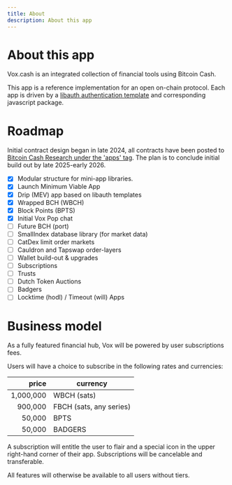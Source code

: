 ```yaml
---
title: About
description: About this app
---
```


# About this app

Vox.cash is an integrated collection of financial tools using Bitcoin Cash.

This app is a reference implementation for an open on-chain protocol. Each app is driven by a [libauth authentication template](https://libauth.org/types/WalletTemplate.html) and corresponding javascript package.


# Roadmap

Initial contract design began in late 2024, all contracts have been posted to [Bitcoin Cash Research under the 'apps' tag](https://bitcoincashresearch.org/tag/apps). The plan is to conclude initial build out by late 2025-early 2026.

- [x] Modular structure for mini-app libraries.
- [x] Launch Minimum Viable App
- [x] Drip (MEV) app based on libauth templates
- [x] Wrapped BCH (WBCH)
- [x] Block Points (BPTS) 
- [x] Initial Vox Pop chat  
- [ ] Future BCH (port)
- [ ] SmallIndex database library (for market data)
- [ ] CatDex limit order markets
- [ ] Cauldron and Tapswap order-layers
- [ ] Wallet build-out & upgrades
- [ ] Subscriptions
- [ ] Trusts
- [ ] Dutch Token Auctions
- [ ] Badgers
- [ ] Locktime (hodl) / Timeout (will) Apps

# Business model

As a fully featured financial hub, Vox will be powered by user subscriptions fees.

Users will have a choice to subscribe in the following rates and currencies:

|     price | currency   |
| --------: | ---------- |
| 1,000,000 | WBCH (sats) |
|   900,000 | FBCH (sats, any series) |
|    50,000 | BPTS       |
|    50,000 | BADGERS    |

A subscription will entitle the user to flair and a special icon in the upper right-hand corner of their app. Subscriptions will be cancelable and transferable. 

All features will otherwise be available to all users without tiers. 